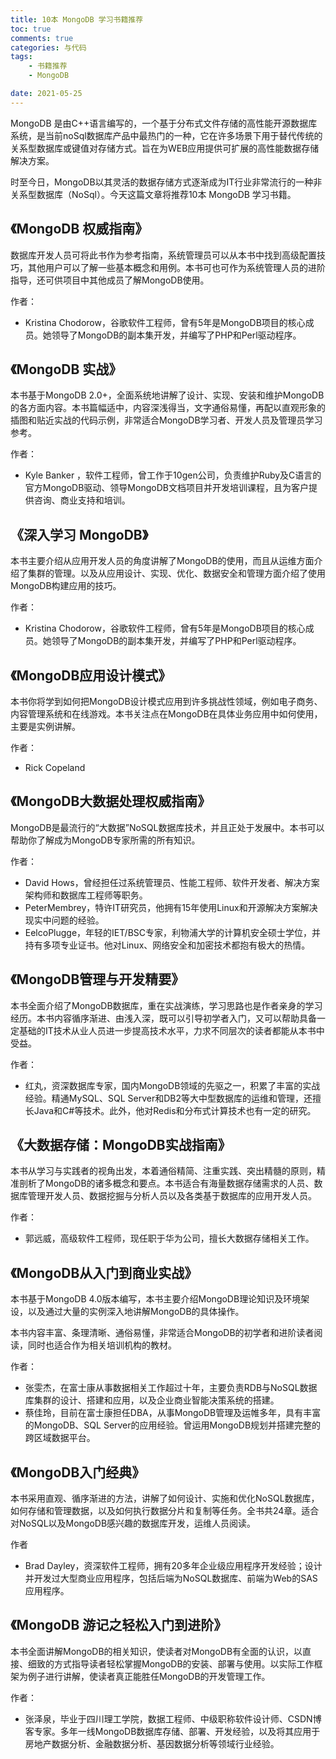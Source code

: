 ```yaml
---
title: 10本 MongoDB 学习书籍推荐
toc: true
comments: true
categories: 与代码
tags: 
	- 书籍推荐
	- MongoDB

date: 2021-05-25
---
```


MongoDB 是由C++语言编写的，一个基于分布式文件存储的高性能开源数据库系统，是当前noSql数据库产品中最热门的一种，它在许多场景下用于替代传统的关系型数据库或键值对存储方式。旨在为WEB应用提供可扩展的高性能数据存储解决方案。

时至今日，MongoDB以其灵活的数据存储方式逐渐成为IT行业非常流行的一种非关系型数据库（NoSql）。今天这篇文章将推荐10本 MongoDB 学习书籍。


## 《MongoDB 权威指南》

数据库开发人员可将此书作为参考指南，系统管理员可以从本书中找到高级配置技巧，其他用户可以了解一些基本概念和用例。本书可也可作为系统管理人员的进阶指导，还可供项目中其他成员了解MongoDB使用。

作者：

- Kristina Chodorow，谷歌软件工程师，曾有5年是MongoDB项目的核心成员。她领导了MongoDB的副本集开发，并编写了PHP和Perl驱动程序。

## 《MongoDB 实战》

本书基于MongoDB 2.0+，全面系统地讲解了设计、实现、安装和维护MongoDB的各方面内容。本书篇幅适中，内容深浅得当，文字通俗易懂，再配以直观形象的插图和贴近实战的代码示例，非常适合MongoDB学习者、开发人员及管理员学习参考。

作者：

- Kyle Banker ，软件工程师，曾工作于10gen公司，负责维护Ruby及C语言的官方MongoDB驱动、领导MongoDB文档项目并开发培训课程，且为客户提供咨询、商业支持和培训。


## 《深入学习 MongoDB》

本书主要介绍从应用开发人员的角度讲解了MongoDB的使用，而且从运维方面介绍了集群的管理。以及从应用设计、实现、优化、数据安全和管理方面介绍了使用MongoDB构建应用的技巧。

作者：

- Kristina Chodorow，谷歌软件工程师，曾有5年是MongoDB项目的核心成员。她领导了MongoDB的副本集开发，并编写了PHP和Perl驱动程序。


## 《MongoDB应用设计模式》

本书你将学到如何把MongoDB设计模式应用到许多挑战性领域，例如电子商务、内容管理系统和在线游戏。本书关注点在MongoDB在具体业务应用中如何使用，主要是实例讲解。

作者：

- Rick Copeland

## 《MongoDB大数据处理权威指南》

MongoDB是最流行的“大数据”NoSQL数据库技术，并且正处于发展中。本书可以帮助你了解成为MongoDB专家所需的所有知识。

作者：

- David Hows，曾经担任过系统管理员、性能工程师、软件开发者、解决方案架构师和数据库工程师等职务。
- PeterMembrey，特许IT研究员，他拥有15年使用Linux和开源解决方案解决现实中问题的经验。
- EelcoPlugge，年轻的IET/BSC专家，利物浦大学的计算机安全硕士学位，并持有多项专业证书。他对Linux、网络安全和加密技术都抱有极大的热情。

## 《MongoDB管理与开发精要》

本书全面介绍了MongoDB数据库，重在实战演练，学习思路也是作者亲身的学习经历。本书内容循序渐进、由浅入深，既可以引导初学者入门，又可以帮助具备一定基础的IT技术从业人员进一步提高技术水平，力求不同层次的读者都能从本书中受益。

作者：

- 红丸，资深数据库专家，国内MongoDB领域的先驱之一，积累了丰富的实战经验。精通MySQL、SQL Server和DB2等大中型数据库的运维和管理，还擅长Java和C#等技术。此外，他对Redis和分布式计算技术也有一定的研究。

## 《大数据存储：MongoDB实战指南》

本书从学习与实践者的视角出发，本着通俗精简、注重实践、突出精髓的原则，精准剖析了MongoDB的诸多概念和要点。本书适合有海量数据存储需求的人员、数据库管理开发人员、数据挖掘与分析人员以及各类基于数据库的应用开发人员。

作者：

- 郭远威，高级软件工程师，现任职于华为公司，擅长大数据存储相关工作。

## 《MongoDB从入门到商业实战》

本书基于MongoDB 4.0版本编写，本书主要介绍MongoDB理论知识及环境架设，以及通过大量的实例深入地讲解MongoDB的具体操作。

本书内容丰富、条理清晰、通俗易懂，非常适合MongoDB的初学者和进阶读者阅读，同时也适合作为相关培训机构的教材。

作者：

- 张雯杰，在富士康从事数据相关工作超过十年，主要负责RDB与NoSQL数据库集群的设计、搭建和应用，以及企业商业智能决策系统的搭建。
- 蔡佳玲，目前在富士康担任DBA，从事MongoDB管理及运帷多年，具有丰富的MongoDB、SQL Server的应用经验。曾运用MongoDB规划并搭建完整的跨区域数据平台。


## 《MongoDB入门经典》

本书采用直观、循序渐进的方法，讲解了如何设计、实施和优化NoSQL数据库，如何存储和管理数据，以及如何执行数据分片和复制等任务。全书共24章。适合对NoSQL以及MongoDB感兴趣的数据库开发，运维人员阅读。

作者

- Brad Dayley，资深软件工程师，拥有20多年企业级应用程序开发经验；设计并开发过大型商业应用程序，包括后端为NoSQL数据库、前端为Web的SAS应用程序。

## 《MongoDB 游记之轻松入门到进阶》

本书全面讲解MongoDB的相关知识，使读者对MongoDB有全面的认识，以直接、细致的方式指导读者轻松掌握MongoDB的安装、部署与使用。以实际工作框架为例子进行讲解，使读者真正能胜任MongoDB的开发管理工作。

作者：

- 张泽泉，毕业于四川理工学院，数据工程师、中级职称软件设计师、CSDN博客专家。多年一线MongoDB数据库存储、部署、开发经验，以及将其应用于房地产数据分析、金融数据分析、基因数据分析等领域行业经验。




